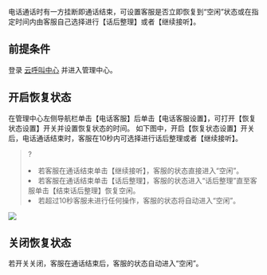 电话通话时有一方挂断即通话结束，可设置客服是否立即恢复到“空闲”状态或在指定时间内由客服自己选择进行【话后整理】或者【继续接听】。
## 前提条件
登录 [云呼叫中心](https://tccc.qcloud.com/login) 并进入管理中心。

## 开启恢复状态
在管理中心左侧导航栏单击【电话客服】后单击【电话客服设置】，可打开【恢复状态设置】开关并设置恢复状态的时间。
如下图中，开启【恢复状态设置】开关后，电话通话结束时，客服在10秒内可选择进行话后整理或者【继续接听】。
>?<li>若客服在通话结束单击【继续接听】，客服的状态直接进入“空闲”。<li>若客服在通话结束单击【话后整理】，客服的状态进入“话后整理”直至客服单击【结束话后整理】恢复空闲。<li>若超过10秒客服未进行任何操作，客服的状态将自动进入“空闲”。
>
![](https://main.qcloudimg.com/raw/e98183e72a64339798e1274aa9ca6b8a.png)
## 关闭恢复状态
若开关关闭，客服在通话结束后，客服的状态自动进入“空闲”。

  
